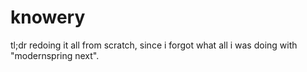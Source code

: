 knowery
===

tl;dr redoing it all from scratch, since i forgot what all i was doing with "modernspring next".
